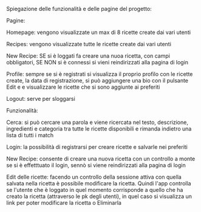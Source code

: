 Spiegazione delle funzionalità e delle pagine del progetto:




Pagine:


  Homepage: vengono visualizzate un max di 8 ricette create dai vari utenti

  
  Recipes: vengono visualizzate tutte le ricette create dai vari utenti

  
  New Recipe: SE si è loggati fa creare una nuoa ricetta, con campi obbligatori, SE NON si è connessi si vieni reindirizzati alla pagina di login

  
  Profile: sempre se si è registrati si visualizza il proprio profilo con le ricette create, la data di registrazione, si può aggiungere una bio con il pulsante Edit e
           e visualizzare le ricette che si sono aggiunte ai preferiti

           
  Logout: serve per sloggarsi
  



Funzionalità:


  Cerca: si può cercare una parola e viene ricercata nel testo, descrizione, ingredienti e categoria tra tutte le ricette disponibili e rimanda indietro una lista di tutti i match

  
  Login: la possibilità di registrarsi per creare ricette e salvarle nei preferiti

  
  New Recipe: consente di creare una nuova ricetta con un controllo a monte se si è effetttuato il login, sennò si viene reindirizzati alla pagina di login

  
  Edit delle ricette: facendo un controllo della sessione attiva con quella salvata nella ricetta è possibile modificare la ricetta. 
                      Quindi l'app controlla se l'utente che è loggato in quel momento corrisponde a quello che ha creato la ricetta (attraverso le pk degli utenti),
                      in quel caso si visualizza un link per poter modificare la ricetta o Eliminarla
  

